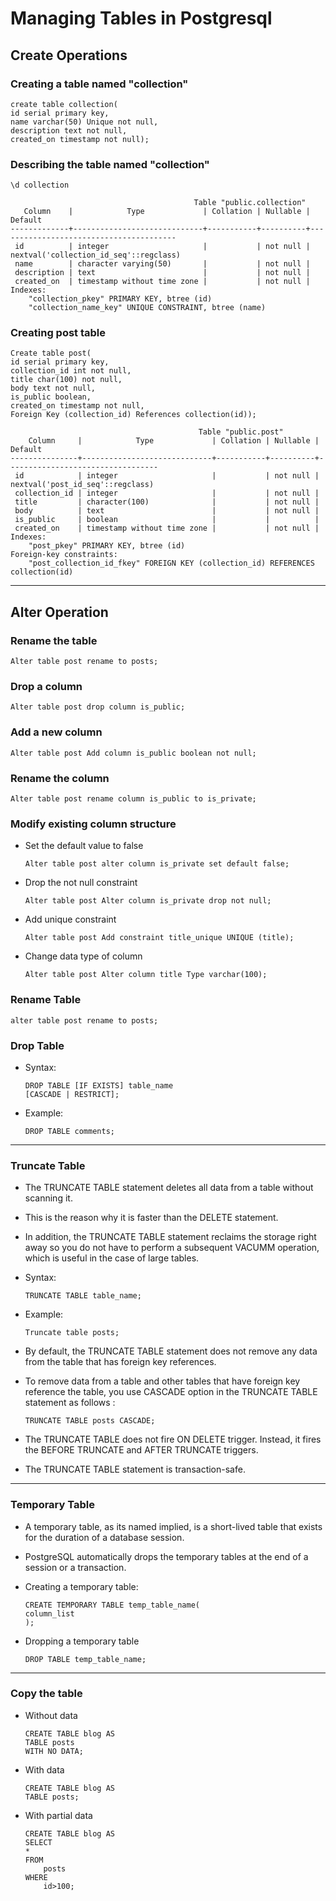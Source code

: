 # Managing Tables in Postgresql

## Create Operations

### Creating a table named "collection"

```
create table collection(
id serial primary key,
name varchar(50) Unique not null,
description text not null,
created_on timestamp not null);
```

### Describing the table named "collection"

```
\d collection
```

```
                                         Table "public.collection"
   Column    |            Type             | Collation | Nullable |                Default
-------------+-----------------------------+-----------+----------+----------------------------------------
 id          | integer                     |           | not null | nextval('collection_id_seq'::regclass)
 name        | character varying(50)       |           | not null |
 description | text                        |           | not null |
 created_on  | timestamp without time zone |           | not null |
Indexes:
    "collection_pkey" PRIMARY KEY, btree (id)
    "collection_name_key" UNIQUE CONSTRAINT, btree (name)
```

### Creating post table

```
Create table post(
id serial primary key,
collection_id int not null,
title char(100) not null,
body text not null,
is_public boolean,
created_on timestamp not null,
Foreign Key (collection_id) References collection(id));
```

```
                                          Table "public.post"
    Column     |            Type             | Collation | Nullable |             Default
---------------+-----------------------------+-----------+----------+----------------------------------
 id            | integer                     |           | not null | nextval('post_id_seq'::regclass)
 collection_id | integer                     |           | not null |
 title         | character(100)              |           | not null |
 body          | text                        |           | not null |
 is_public     | boolean                     |           |          |
 created_on    | timestamp without time zone |           | not null |
Indexes:
    "post_pkey" PRIMARY KEY, btree (id)
Foreign-key constraints:
    "post_collection_id_fkey" FOREIGN KEY (collection_id) REFERENCES collection(id)

```

---

## Alter Operation

### Rename the table

```
Alter table post rename to posts;
```

### Drop a column

```
Alter table post drop column is_public;
```

### Add a new column

```
Alter table post Add column is_public boolean not null;
```

### Rename the column

```
Alter table post rename column is_public to is_private;
```

### Modify existing column structure

- Set the default value to false
  ```
  Alter table post alter column is_private set default false;
  ```
- Drop the not null constraint
  ```
  Alter table post Alter column is_private drop not null;
  ```
- Add unique constraint
  ```
  Alter table post Add constraint title_unique UNIQUE (title);
  ```
- Change data type of column
  ```
  Alter table post Alter column title Type varchar(100);
  ```

### Rename Table

```
alter table post rename to posts;
```

### Drop Table

- Syntax:

  ```
  DROP TABLE [IF EXISTS] table_name
  [CASCADE | RESTRICT];
  ```

- Example:

  ```
  DROP TABLE comments;
  ```

---

### Truncate Table

- The TRUNCATE TABLE statement deletes all data from a table without scanning it.

- This is the reason why it is faster than the DELETE statement.

- In addition, the TRUNCATE TABLE statement reclaims the storage right away so you do not have to perform a subsequent VACUMM operation, which is useful in the case of large tables.

- Syntax:

  ```
  TRUNCATE TABLE table_name;
  ```

- Example:

  ```
  Truncate table posts;
  ```

- By default, the TRUNCATE TABLE statement does not remove any data from the table that has foreign key references.

- To remove data from a table and other tables that have foreign key reference the table, you use CASCADE option in the TRUNCATE TABLE statement as follows :

  ```
  TRUNCATE TABLE posts CASCADE;
  ```

- The TRUNCATE TABLE does not fire ON DELETE trigger. Instead, it fires the BEFORE TRUNCATE and AFTER TRUNCATE triggers.

- The TRUNCATE TABLE statement is transaction-safe.

---

### Temporary Table

- A temporary table, as its named implied, is a short-lived table that exists for the duration of a database session.

- PostgreSQL automatically drops the temporary tables at the end of a session or a transaction.

- Creating a temporary table:

  ```
  CREATE TEMPORARY TABLE temp_table_name(
  column_list
  );
  ```

- Dropping a temporary table

  ```
  DROP TABLE temp_table_name;
  ```

---

### Copy the table

- Without data

  ```
  CREATE TABLE blog AS
  TABLE posts
  WITH NO DATA;
  ```

- With data
  ```
  CREATE TABLE blog AS
  TABLE posts;
  ```
- With partial data
  ```
  CREATE TABLE blog AS
  SELECT
  *
  FROM
      posts
  WHERE
      id>100;
  ```
